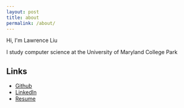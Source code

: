```yaml
---
layout: post
title: about
permalink: /about/
---
```


Hi, I'm Lawrence Liu

I study computer science at the University of Maryland College Park


## Links

- [Github](https://www.github.com/blerud)
- [LinkedIn](https://www.linkedin.com/in/lliu301)
- [Resume](https://blerud.github.io/assets/resume.pdf)
